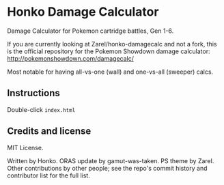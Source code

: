 Honko Damage Calculator
=======================

Damage Calculator for Pokemon cartridge battles, Gen 1-6.

If you are currently looking at Zarel/honko-damagecalc and not a fork, this
is the official repository for the Pokemon Showdown damage calculator:
http://pokemonshowdown.com/damagecalc/

Most notable for having all-vs-one (wall) and one-vs-all (sweeper) calcs.


Instructions
------------

Double-click `index.html`


Credits and license
-------------------

MIT License.

Written by Honko. ORAS update by gamut-was-taken. PS theme by Zarel. Other
contributions by other people; see the repo's commit history and contributor
list for the full list.

